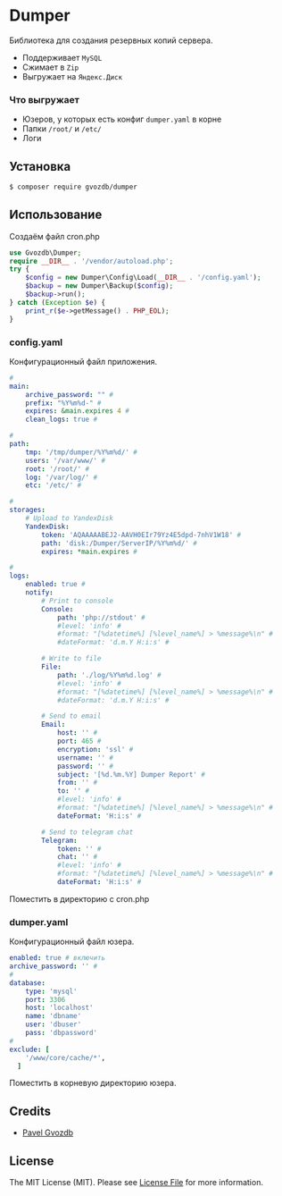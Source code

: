 # Dumper
Библиотека для создания резервных копий сервера.
* Поддерживает `MySQL`
* Сжимает в `Zip`
* Выгружает на `Яндекс.Диск`

### Что выгружает
 * Юзеров, у которых есть конфиг `dumper.yaml` в корне
 * Папки `/root/` и `/etc/`
 * Логи

## Установка
``` bash
$ composer require gvozdb/dumper
```

## Использование
Создаём файл cron.php
``` php
use Gvozdb\Dumper;
require __DIR__ . '/vendor/autoload.php';
try {
    $config = new Dumper\Config\Load(__DIR__ . '/config.yaml');
    $backup = new Dumper\Backup($config);
    $backup->run();
} catch (Exception $e) {
    print_r($e->getMessage() . PHP_EOL);
}
```

### config.yaml
Конфигурационный файл приложения.
```yaml
#
main:
    archive_password: "" #
    prefix: "%Y%m%d-" #
    expires: &main.expires 4 #
    clean_logs: true #

#
path:
    tmp: '/tmp/dumper/%Y%m%d/' #
    users: '/var/www/' #
    root: '/root/' #
    log: '/var/log/' #
    etc: '/etc/' #

#
storages:
    # Upload to YandexDisk
    YandexDisk:
        token: 'AQAAAAABEJ2-AAVH0EIr79Yz4E5dpd-7nhV1W18' #
        path: 'disk:/Dumper/ServerIP/%Y%m%d/' #
        expires: *main.expires #

#
logs:
    enabled: true #
    notify:
        # Print to console
        Console:
            path: 'php://stdout' #
            #level: 'info' #
            #format: "[%datetime%] [%level_name%] > %message%\n" #
            #dateFormat: 'd.m.Y H:i:s' #

        # Write to file
        File:
            path: './log/%Y%m%d.log' #
            #level: 'info' #
            #format: "[%datetime%] [%level_name%] > %message%\n" #
            #dateFormat: 'd.m.Y H:i:s' #

        # Send to email
        Email:
            host: '' #
            port: 465 #
            encryption: 'ssl' #
            username: '' #
            password: '' #
            subject: '[%d.%m.%Y] Dumper Report' #
            from: '' #
            to: '' #
            #level: 'info' #
            #format: "[%datetime%] [%level_name%] > %message%\n" #
            dateFormat: 'H:i:s' #

        # Send to telegram chat
        Telegram:
            token: '' #
            chat: '' #
            #level: 'info' #
            #format: "[%datetime%] [%level_name%] > %message%\n" #
            dateFormat: 'H:i:s' #
```
Поместить в директорию с cron.php

### dumper.yaml
Конфигурационный файл юзера.
```yaml
enabled: true # включить
archive_password: '' #
#
database:
    type: 'mysql'
    port: 3306
    host: 'localhost'
    name: 'dbname'
    user: 'dbuser'
    pass: 'dbpassword'
#
exclude: [
    '/www/core/cache/*',
  ]
```
Поместить в корневую директорию юзера.

## Credits
- [Pavel Gvozdb][link-author]

## License
The MIT License (MIT). Please see [License File](LICENSE.md) for more information.

[link-author]: https://github.com/gvozdb
